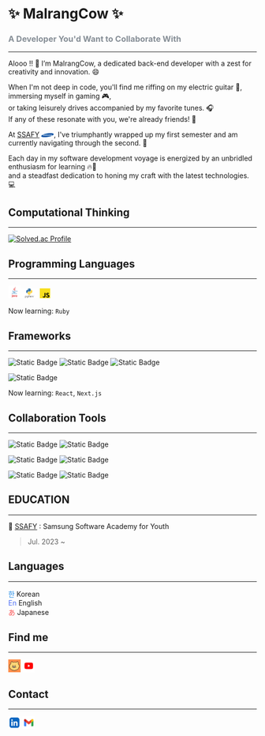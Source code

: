 # ✨ MalrangCow ✨  
### <span style="color: #868e96">A Developer You'd Want to Collaborate With</span>

---
Alooo !! 👋 I’m MalrangCow, a dedicated back-end developer with a zest for creativity and innovation. 😄

When I'm not deep in code, you'll find me riffing on my electric guitar 🎸, immersing myself in gaming 🎮,  
or taking leisurely drives accompanied by my favorite tunes. 🎧  
If any of these resonate with you, we're already friends! 👬

At [SSAFY] <img src="assets/Samsung.png" width="5%">, I've triumphantly wrapped up my first semester and am currently navigating through the second. 🏃

Each day in my software development voyage is energized by an unbridled enthusiasm for learning 🔥💪  
and a steadfast dedication to honing my craft with the latest technologies. 💻

[//]: # (I currently work at ~ as a ~. After ~ years in the “Software Engineering Development Program” - rotating from team to team to learn new technologies and meet other developers - I landed on the Authoring team, which develops our next-generation email campaign editor. I also run the “~” a group focused on improving and modernizing frontend technology for all our engineers.)

[//]: # (In 2014 I graduated from ~ with a B.S. in ~ Development. I studied ~, ~ ;mostly ~;, ~, ~, ~, and more. I also received a Minor in Music & Technology, a combination of music theory, history, culture, and audio engineering.)

[//]: # (Throughout university I was an active member of Computer Science House, a “Special Interest House” with a focus on, you guessed it, computers. I learned a ton while I was there, both through personal projects and just being in an atmosphere of learning and &#40;more importantly&#41; doing.)



[//]: # (Github Stats)
[//]: # ([![malrangcow00's GitHub stats]&#40;https://github-readme-stats.vercel.app/api?username=malrangcow00&#41;]&#40;https://github.com/anuraghazra/github-readme-stats&#41;)

## Computational Thinking

---
[![Solved.ac Profile](http://mazassumnida.wtf/api/v2/generate_badge?boj=malrangcow00)](https://solved.ac/malrangcow00/)

[//]: # (Most used Langs)
[//]: # (![Top Langs]&#40;https://github-readme-stats.vercel.app/api/top-langs/?username=malrangcow00&layout=compact&theme=dark&#41;)


## Programming Languages

---
<img src="assets/Java.png" width="5%"><img src="assets/Python.png" width="7%"> <img src="assets/JavaScript.png" width="4%">  

[//]: # (<img src="assets/Ruby.png" width="8%">)
Now learning: `Ruby`

## Frameworks

--- 
![Static Badge](https://img.shields.io/badge/Spring_Boot-ffffff.svg?&style=flat&logo=springboot&logoColor=6db33f) ![Static Badge](https://img.shields.io/badge/Django-103e2e.svg?&style=flat&logo=django&logoColor=ffffff) ![Static Badge](https://img.shields.io/badge/FastAPI-ffffff.svg?&style=flat&logo=fastapi&logoColor=05988a)  

![Static Badge](https://img.shields.io/badge/Vue.js-ffffff.svg?&style=flat&logo=vue.js&logoColor=41b883)

[//]: # (![Static Badge]&#40;https://img.shields.io/badge/React-ffffff.svg?&style=flat&logo=react&logoColor=61dafb&#41;  )

Now learning: `React`, `Next.js`


## Collaboration Tools

---

![Static Badge](https://img.shields.io/badge/JIRA-253858.svg?&style=flat&logo=JIRA&logoColor=2684ff)
![Static Badge](https://img.shields.io/badge/Gerrit-ffffff.svg?&style=flat&logo=GERRIT&logoColor=000080)  

![Static Badge](https://img.shields.io/badge/Github-000000.svg?&style=flat&logo=GITHUB&logoColor=ffffff)
![Static Badge](https://img.shields.io/badge/GITLAB-e14328.svg?&style=flat&logo=GITLAB&logoColor=ff9d1a)  

![Static Badge](https://img.shields.io/badge/NOTION-ffffff.svg?&style=flat&logo=NOTION&logoColor=000000)
![Static Badge](https://img.shields.io/badge/MATTERMOST-2c4478.svg?&style=flat&logo=MATTERMOST&logoColor=ffffff)



[//]: # (### PROJECT)

[//]: # ()
[//]: # (---)

## EDUCATION

---
🌆 [SSAFY] : Samsung Software Academy for Youth
> Jul. 2023 ~

[//]: # (### Experience)

[//]: # ()
[//]: # (---)

[//]: # (### Certifications)

[//]: # ()
[//]: # (---)

## Languages

---

<span style="color: #228be6">한</span> Korean  
<span style="color: #4c6ef5">En</span> English  
<span style="color: #fa5252">あ</span> Japanese

## Find me

---
[//]: # (Github에서는 보안상의 이유로 HTML 내 "target="_blank"를 포함하는 등의 일부 속성을 무시한다.)
<a href="https://malrangcow00.github.io"><img src="assets/Blog.png" width="5%"></a> <a href="https://youtube.com/@MalrangCow"><img src="assets/YouTube.png" width="5%"></a>  

## Contact

---
<a href="https://linkedin.com/in/malrangcow"><img src="assets/LinkedIn.png" width="5%"></a> <a href="mailto:malrangcow00@gmail.com"><img src="assets/Gmail.png" width="5%"></a>  


[//]: # (리액트 추가)
[//]: # (Infra 기술 스택 추가)
[//]: # (루비 추가할까...??)

[//]: # (- 🔭 I’m currently working on ...)
[//]: # (- 🌱 I’m currently learning ...)
[//]: # (- 💬 Ask me about ...)


[SSAFY]: https://ssafy.com
